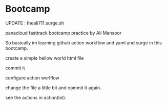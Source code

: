 # Bootcamp
UPDATE : theali711.surge.sh

panacloud fasttrack bootcamp practice by Ali Mansoor

So basically im learning github action workflow and yaml and surge in this bootcamp.

create a simple hellow world html file

commit it

configure action worlflow

change the file a little bit and commit it again.


see the actions in action(lol).
